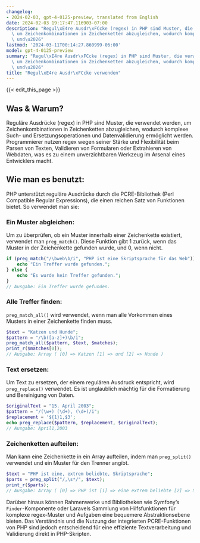```yaml
---
changelog:
- 2024-02-03, gpt-4-0125-preview, translated from English
date: 2024-02-03 19:17:47.116903-07:00
description: "Regul\xE4re Ausdr\xFCcke (regex) in PHP sind Muster, die verwendet werden,\
  \ um Zeichenkombinationen in Zeichenketten abzugleichen, wodurch komplexe Such-\
  \ und\u2026"
lastmod: '2024-03-11T00:14:27.860999-06:00'
model: gpt-4-0125-preview
summary: "Regul\xE4re Ausdr\xFCcke (regex) in PHP sind Muster, die verwendet werden,\
  \ um Zeichenkombinationen in Zeichenketten abzugleichen, wodurch komplexe Such-\
  \ und\u2026"
title: "Regul\xE4re Ausdr\xFCcke verwenden"
---
```


{{< edit_this_page >}}

## Was & Warum?

Reguläre Ausdrücke (regex) in PHP sind Muster, die verwendet werden, um Zeichenkombinationen in Zeichenketten abzugleichen, wodurch komplexe Such- und Ersetzungsoperationen und Datenvalidierung ermöglicht werden. Programmierer nutzen regex wegen seiner Stärke und Flexibilität beim Parsen von Texten, Validieren von Formularen oder Extrahieren von Webdaten, was es zu einem unverzichtbaren Werkzeug im Arsenal eines Entwicklers macht.

## Wie man es benutzt:

PHP unterstützt reguläre Ausdrücke durch die PCRE-Bibliothek (Perl Compatible Regular Expressions), die einen reichen Satz von Funktionen bietet. So verwendet man sie:

### Ein Muster abgleichen:

Um zu überprüfen, ob ein Muster innerhalb einer Zeichenkette existiert, verwendet man `preg_match()`. Diese Funktion gibt 1 zurück, wenn das Muster in der Zeichenkette gefunden wurde, und 0, wenn nicht.

```php
if (preg_match("/\bweb\b/i", "PHP ist eine Skriptsprache für das Web")) {
    echo "Ein Treffer wurde gefunden.";
} else {
    echo "Es wurde kein Treffer gefunden.";
}
// Ausgabe: Ein Treffer wurde gefunden.
```

### Alle Treffer finden:

`preg_match_all()` wird verwendet, wenn man alle Vorkommen eines Musters in einer Zeichenkette finden muss.

```php
$text = "Katzen und Hunde";
$pattern = "/\b([a-z]+)\b/i";
preg_match_all($pattern, $text, $matches);
print_r($matches[0]);
// Ausgabe: Array ( [0] => Katzen [1] => und [2] => Hunde )
```

### Text ersetzen:

Um Text zu ersetzen, der einem regulären Ausdruck entspricht, wird `preg_replace()` verwendet. Es ist unglaublich mächtig für die Formatierung und Bereinigung von Daten.

```php
$originalText = "15. April 2003";
$pattern = "/(\w+) (\d+), (\d+)/i";
$replacement = '${1}1,$3';
echo preg_replace($pattern, $replacement, $originalText);
// Ausgabe: April1,2003
```

### Zeichenketten aufteilen:

Man kann eine Zeichenkette in ein Array aufteilen, indem man `preg_split()` verwendet und ein Muster für den Trenner angibt.

```php
$text = "PHP ist eine, extrem beliebte, Skriptsprache";
$parts = preg_split("/,\s*/", $text);
print_r($parts);
// Ausgabe: Array ( [0] => PHP ist [1] => eine extrem beliebte [2] => Skriptsprache )
```

Darüber hinaus können Rahmenwerke und Bibliotheken wie Symfony’s `Finder`-Komponente oder Laravels Sammlung von Hilfsfunktionen für komplexe regex-Muster und Aufgaben eine bequemere Abstraktionsebene bieten. Das Verständnis und die Nutzung der integrierten PCRE-Funktionen von PHP sind jedoch entscheidend für eine effiziente Textverarbeitung und Validierung direkt in PHP-Skripten.
